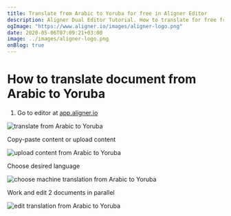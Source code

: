```yaml
---
title: Translate from Arabic to Yoruba for free in Aligner Editor
description: Aligner Dual Editor Tutorial. How to translate for free from Arabic to Yoruba. Aligner is multilingual document management platform. 
ogImage: "https://www.aligner.io/images/aligner-logo.png"
date: 2020-05-06T07:09:21+03:00
image: ../images/aligner-logo.png
onBlog: true
---
```


# How to translate document from Arabic to Yoruba

1. Go to editor at [app.aligner.io](https://app.aligner.io "Aligner App web page")

![translate from Arabic to Yoruba](../aligner-blank-editor.png "translate from Arabic to Yoruba")

Copy-paste content or upload content

![upload content from Arabic to Yoruba](../aligner-uploaded-document.png "upload content from Arabic to Yoruba")

Choose desired language

![choose machine translation from Arabic to Yoruba](../aligner-language-dropdown.png "choose machine translation from Arabic to Yoruba")

Work and edit 2 documents in parallel

![edit translation from Arabic to Yoruba](../aligner-double-sitded-editor.png "edit translation from Arabic to Yoruba")

